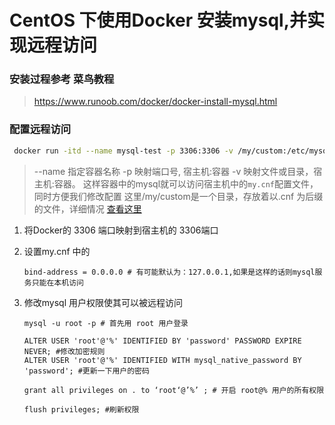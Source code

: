 # CentOS 下使用Docker 安装mysql,并实现远程访问

### 安装过程参考 菜鸟教程

>   https://www.runoob.com/docker/docker-install-mysql.html



### 配置远程访问

```sh
 docker run -itd --name mysql-test -p 3306:3306 -v /my/custom:/etc/mysql/conf.d -e MYSQL_ROOT_PASSWORD=123456 mysql
```

>    --name 指定容器名称
>    -p          映射端口号, 宿主机:容器
>    -v           映射文件或目录，宿主机:容器。
>    	          这样容器中的mysql就可以访问宿主机中的`my.cnf`配置文件，同时方便我们修改配置
>    	          这里/my/custom是一个目录，存放着以.cnf 为后缀的文件，详细情况 [查看这里](https://hub.daocloud.io/repos/fa51c1d6-9dc2-49d9-91ac-4bbfc24a1bda)



1.  将Docker的 3306 端口映射到宿主机的 3306端口

2.  设置my.cnf 中的 

    ```shell
    bind-address = 0.0.0.0 # 有可能默认为：127.0.0.1,如果是这样的话则mysql服务只能在本机访问
    ```

3.  修改mysql 用户权限使其可以被远程访问

    ```mysql
    mysql -u root -p # 首先用 root 用户登录
    
    ALTER USER 'root'@'%' IDENTIFIED BY 'password' PASSWORD EXPIRE NEVER; #修改加密规则 
    ALTER USER 'root'@'%' IDENTIFIED WITH mysql_native_password BY 'password'; #更新一下用户的密码 
    
    grant all privileges on . to ‘root‘@’%’ ; # 开启 root@% 用户的所有权限
    
    flush privileges; #刷新权限
    ```

    
